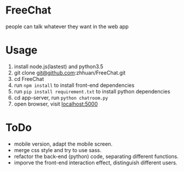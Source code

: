 # FreeChat
people can talk whatever they want in the web app

# Usage

1. install node.js(lastest) and python3.5
2. git clone git@github.com:zhhuan/FreeChat.git
3. cd FreeChat
4. run `npm install` to install front-end dependencies 
5. run `pip install requirement.txt` to install python dependencies
6. cd app-server, run `python chatroom.py`
7. open browser, visit [localhost:5000](localhost:5000)

# ToDo

- mobile version, adapt the mobile screen.
- merge css style and try to use sass.
- refactor the back-end (python) code, separating different functions.
- imporve the front-end interaction effect, distinguish different users.

